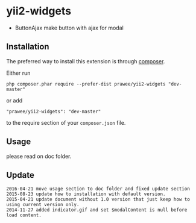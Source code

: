 yii2-widgets
============
- ButtonAjax make button with ajax for modal

Installation
------------

The preferred way to install this extension is through [composer](http://getcomposer.org/download/).

Either run

```
php composer.phar require --prefer-dist prawee/yii2-widgets "dev-master"
```

or add

```
"prawee/yii2-widgets": "dev-master"
```

to the require section of your `composer.json` file.

Usage
-----
please read on doc folder.
        

Update
------

```
2016-04-21 move usage section to doc folder and fixed update section
2015-08-23 update how to installation with default version.
2015-04-21 update document without 1.0 version that just keep how to using current version only. 
2014-11-27 added indicator.gif and set $modalContent is null before load content.
```
